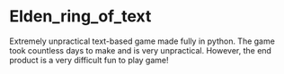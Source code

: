 # Elden_ring_of_text
Extremely unpractical text-based game made fully in python. The game took countless days to make and is very unpractical. However, the end product is a very difficult fun to play game!
